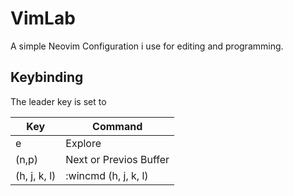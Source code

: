 # VimLab
A simple Neovim Configuration i use for editing and programming.

## Keybinding

The leader key is set to <space>

|Key|Command|
|---|---|
|<leader>e|Explore|
|<leader>(n,p)|Next or Previos Buffer|
|<leader>(h, j, k, l)|:wincmd (h, j, k, l)
